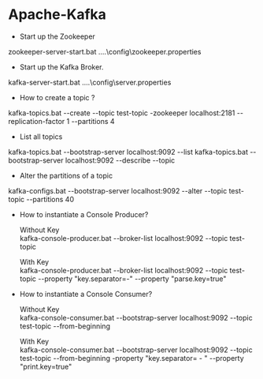# Apache-Kafka

- Start up the Zookeeper

zookeeper-server-start.bat ..\..\config\zookeeper.properties

- Start up the Kafka Broker.

kafka-server-start.bat ..\..\config\server.properties

- How to create a topic ?

kafka-topics.bat --create --topic test-topic -zookeeper localhost:2181 --replication-factor 1 --partitions 4

- List all topics

kafka-topics.bat --bootstrap-server localhost:9092 --list
kafka-topics.bat --bootstrap-server localhost:9092 --describe --topic <topic-name>
  
- Alter the partitions of a topic
  
kafka-configs.bat --bootstrap-server localhost:9092 --alter --topic test-topic --partitions 40
  
- How to instantiate a Console Producer?
 
  Without Key 
  <br/>  kafka-console-producer.bat --broker-list localhost:9092 --topic test-topic

  With Key
  <br/> kafka-console-producer.bat --broker-list localhost:9092 --topic test-topic --property "key.separator=-" --property "parse.key=true"
  
- How to instantiate a Console Consumer?  
  
  Without Key
   <br/> kafka-console-consumer.bat --bootstrap-server localhost:9092 --topic test-topic --from-beginning
  
  With Key
   <br/> kafka-console-consumer.bat --bootstrap-server localhost:9092 --topic test-topic --from-beginning -property "key.separator= - " --property "print.key=true"

